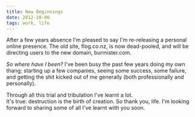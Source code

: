```yaml
---
title: New Beginnings
date: 2012-10-06
tags: work, life
---
```


<p class="lead">
  After a few years absence I'm pleased to say I'm re-releasing a personal online presence.
  The old site, flog.co.nz, is now dead-pooled, and will be directing users to the new domain, burmister.com.
</p>

*So where have I been?* I've been busy the past few years doing my own thang; starting up a few companies, seeing some success, some failure, and getting the shit kicked out of me generally (both professionally and personally).

Through all this trial and tribulation I've learnt a lot. 
<br>
It's true: destruction is the birth of creation. So thank you, life. I'm looking forward to sharing some of all I've learnt with you soon.